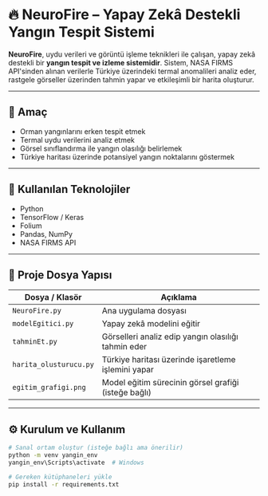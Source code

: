 # 🔥 NeuroFire – Yapay Zekâ Destekli Yangın Tespit Sistemi

**NeuroFire**, uydu verileri ve görüntü işleme teknikleri ile çalışan, yapay zekâ destekli bir **yangın tespit ve izleme sistemidir**. Sistem, NASA FIRMS API'sinden alınan verilerle Türkiye üzerindeki termal anomalileri analiz eder, rastgele görseller üzerinden tahmin yapar ve etkileşimli bir harita oluşturur.

---

## 🎯 Amaç

- Orman yangınlarını erken tespit etmek
- Termal uydu verilerini analiz etmek
- Görsel sınıflandırma ile yangın olasılığı belirlemek
- Türkiye haritası üzerinde potansiyel yangın noktalarını göstermek

---

## 🧠 Kullanılan Teknolojiler

- Python
- TensorFlow / Keras
- Folium
- Pandas, NumPy
- NASA FIRMS API

---

## 📂 Proje Dosya Yapısı

| Dosya / Klasör           | Açıklama                                                  |
|--------------------------|------------------------------------------------------------|
| `NeuroFire.py`           | Ana uygulama dosyası                                       |
| `modelEgitici.py`        | Yapay zekâ modelini eğitir                                |
| `tahminEt.py`            | Görselleri analiz edip yangın olasılığı tahmin eder       |
| `harita_olusturucu.py`   | Türkiye haritası üzerinde işaretleme işlemini yapar       |
| `egitim_grafigi.png`     | Model eğitim sürecinin görsel grafiği (isteğe bağlı)       |

---

## ⚙️ Kurulum ve Kullanım

```bash
# Sanal ortam oluştur (isteğe bağlı ama önerilir)
python -m venv yangin_env
yangin_env\Scripts\activate  # Windows

# Gereken kütüphaneleri yükle
pip install -r requirements.txt
